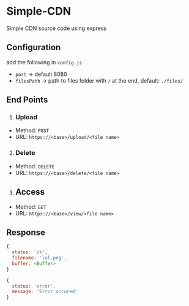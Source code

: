 # Simple-CDN
Simple CDN source code using express

## Configuration 
add the following in `config.js`
- `port` -> default 8080
- `filesPath` -> path to files folder with `/` at the end, default: `./files/`

## End Points

1. ### Upload
  - Method: `POST`
  - URL: `https://<base>/upload/<file name>`
2. ### Delete
  - Method: `DELETE`
  - URL: `https://<base>/delete/<file name>`
3. ## Access
  - Method: `GET`
  - URL: `https://<base>/view/<file name>`

## Response 
```js
{
  status: 'ok',
  filename: 'lol.png',
  buffer: <Buffer>
}
```
```js
{
  status: 'error',
  message: 'Error occured'
}
```